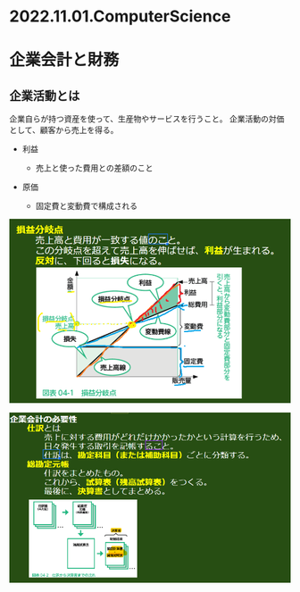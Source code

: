 # 2022.11.01.ComputerScience

# 企業会計と財務

## 企業活動とは

企業自らが持つ資産を使って、生産物やサービスを行うこと。
企業活動の対価として、顧客から売上を得る。

- 利益
  - 売上と使った費用との差額のこと

- 原価
  - 固定費と変動費で構成される

![](2022-11-01-10-33-18.png)

![](2022-11-01-10-33-55.png)


